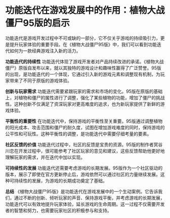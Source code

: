 # 功能迭代在游戏发展中的作用：植物大战僵尸95版的启示

功能迭代是游戏开发过程中不可或缺的一部分，它不仅关乎游戏的持续吸引力，更是提升玩家体验的重要手段。在《植物大战僵尸95版》中，我们可以看到功能迭代如何为一款经典游戏注入新的活力。

**功能迭代的持续性**
功能迭代体现了游戏开发者对产品持续改进的承诺。《植物大战僵尸》原版自发布以来，就以其独特的游戏设计和趣味性赢得了广泛赞誉。95版的出现，是功能迭代的一个体现，它通过引入新的游戏元素和调整现有机制，为玩家带来了不同于原版的游戏体验。

**创新与玩家需求**
功能迭代需要紧跟玩家的需求和市场的变化。95版在原版的基础上，对植物和僵尸的属性进行了调整，强化了某些植物的功能，增加了僵尸的挑战性。这种创新不仅满足了资深玩家对更高难度的追求，也为新玩家提供了新鲜的游戏体验。

**平衡性的重要性**
在功能迭代中，保持游戏的平衡性至关重要。95版通过调整植物的阳光成本、攻击范围和僵尸的耐久度，试图在增加游戏难度的同时，保持游戏的公平性和可玩性。这种平衡性的调整，是功能迭代中需要仔细考量的要素。

**社区反馈的价值**
功能迭代过程中，社区的反馈是宝贵的资源。95版的制作者冥谷川恋在开发过程中，很可能参考了社区玩家的意见和建议，这些反馈帮助他更好地理解玩家的需求，并在迭代中加以实现。

**可持续性的发展**
功能迭代还需要考虑游戏的长期发展。95版作为一个社区驱动的版本，展示了即使在官方更新停止后，游戏依然可以通过社区的力量继续发展。这种可持续性的发展，为游戏的长期成功奠定了基础。

**总结**
《植物大战僵尸95版》是功能迭代在游戏发展中的一个生动案例。它告诉我们，通过不断的创新、倾听玩家的声音、保持游戏平衡，并考虑游戏的长期发展，功能迭代可以有效地提升玩家体验，延长游戏的生命周期。这一过程不仅需要开发者的智慧和努力，也需要玩家社区的积极参与和支持。